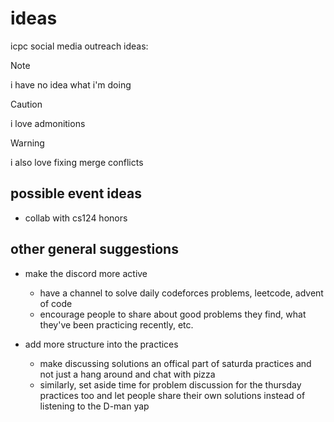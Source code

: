 # ideas

icpc social media outreach ideas:

> [!NOTE]
> i have no idea what i'm doing

> [!CAUTION]
> i love admonitions

> [!WARNING]
> i also love fixing merge conflicts

## possible event ideas

- collab with cs124 honors

## other general suggestions

- make the discord more active
    - have a channel to solve daily codeforces problems, leetcode, advent of
    code
    - encourage people to share about good problems they find, what they've been
    practicing recently, etc.

- add more structure into the practices
    - make discussing solutions an offical part of saturda practices and not
    just a hang around and chat with pizza
    - similarly, set aside time for problem discussion for the thursday
    practices too and let people share their own solutions instead of listening
    to the D-man yap

